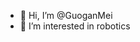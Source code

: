 - 👋 Hi, I’m @GuoganMei
- 👀 I’m interested in robotics
<!---
- 🌱 I’m currently learning ...
- 💞️ I’m looking to collaborate on
--->
<!---
![GuoganMei's GitHub stats](https://github-readme-stats.vercel.app/api?username=GuoganMei&show_icons=true&theme=tokyonight&count_private=true)

![Top Langs](https://github-readme-stats.vercel.app/api/top-langs/?username=GuoganMei&layout=compact&show_icons=true&theme=tokyonight&count_private=true)
---!>

<!---
GuoganMei/GuoganMei is a ✨ special ✨ repository because its `README.md` (this file) appears on your GitHub profile.
You can click the Preview link to take a look at your changes.
--->
